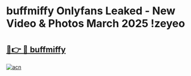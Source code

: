 # buffmiffy Onlyfans Leaked - New Video & Photos March 2025 !zeyeo

# <h2><a href="https://aiwo1p.iuczelnia.edu.pl?title=buffmiffy&ref=zeyeo">🔗👉 🔴 buffmiffy</a></h2>

[![acn](https://github.com/user-attachments/assets/0f9c940e-d8b0-45ae-aac7-cd30a18b3e1c)](https://aiwo1p.iuczelnia.edu.pl?title=buffmiffy&ref=zeyeo)

